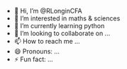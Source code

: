 - 👋 Hi, I’m @RLonginCFA
- 👀 I’m interested in maths & sciences
- 🌱 I’m currently learning python
- 💞️ I’m looking to collaborate on ...
- 📫 How to reach me ...
- 😄 Pronouns: ...
- ⚡ Fun fact: ...

<!---
RLonginCFA/RLonginCFA is a ✨ special ✨ repository because its `README.md` (this file) appears on your GitHub profile.
You can click the Preview link to take a look at your changes.
--->
